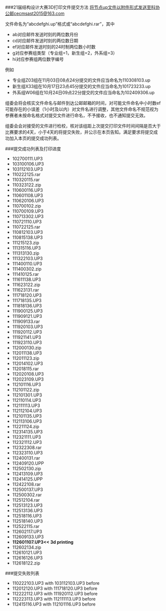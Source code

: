 ###21届结构设计大赛3D打印文件提交方法
将节点up文件以附件形式发送至科协公邮cecmsast2015@163.com

文件命名为“abcdefghi.up”格式或“abcdefghi.rar”，其中
- ab对应邮件发送时刻的两位数月份
- cd对应邮件发送时刻的两位数日期
- ef对应邮件发送时刻的24时制两位数小时数
- g对应参赛组类型（专业组=1，新生组=2，外系组=3）
- hi对应参赛组两位数字编号

例如
- 专业组Z03组在11月03日08点24分提交的文件应当命名为110308103.up
- 新生组X33组在10月17日23点45分提交的文件应当命名为101723233.up
- 外系组W06组在10月24日09点22分提交的文件应当命名为102409306.up

组委会将会核实文件命名与邮件到达公邮邮箱的时间，对可能文件命名中小时数ef可能存在的小误差（1小时及以内）对文件名进行调整，其他文件命名不规范视为参赛者未按命名格式对提交文件进行命名，不予接收，也不通知提交无效。

组委会会对接受的文件进行检校，核对该组距上次提交打印文件时间间隔是否大于比赛要求的4天，小于4天的将提交失败，并公示在本页告知。满足要求将提交成功加入本页的提交成功列表。

###提交成功列表及打印进度
- 102700111.UP3
- 103100106.UP3 
- 103112103.UP3
- 110222125.rar
- 110320115.rar
- 110323122.zip
- 110600116.UP3
- 110601108.UP3
- 110620106.UP3
- 110700102.zip
- 110700109.UP3
- 110713302.UP3
- 110721110.UP3
- 110722125.rar
- 110812103.UP3
- 110815138.UP3
- 111215123.zip
- 111315116.UP3
- 111313130.zip
- 111322103.UP3
- 111400110.UP3
- 111400302.zip
- 111410125.rar
- 111611138.UP3
- 111623122.zip
- 111623131.rar
- 111718120.UP3
- 111718135.UP3
- 111818136.UP3
- 111900125.UP3
- 111909121.UP3
- 111909133.rar
- 111920103.UP3
- 111920112.UP3
- 111921141.UP3
- 111923110.UP3
- 112000130.zip
- 112011138.UP3
- 112011123.zip
- 112014102.UP3
- 112018115.rar
- 112020108.UP3
- 112023109.UP3
- 112101116.UP3
- 112101122.zip
- 112101301.UP3
- 112110114.UP3
- 112111113.UP3
- 112112104.UP3
- 112101135.UP3
- 112113106.UP3
- 112211124.zip
- 112314135.UP3
- 112321111.UP3
- 112321112.UP3
- 112322308.rar
- 112323110.UP3
- 112400131.rar
- 112409120.UPP
- 112502130.zip
- 112413109.UP3
- 112414125.UPP
- 112422108.rar
- 112500137.UP3
- 112500302.rar
- 112512104.rar
- 112513123.UP3
- 112513136.UP3
- 112518116.UP3
- 112518140.UP3
- 112522115.rar
- 112602117.UP3
- 112609133.UP3
- **112601107.UP3<< 3d printing**
- 112602134.zip
- 112610121.UP3
- 112616126.UP3
- 112618122.zip



###提交失败列表
- 110222103.UP3 with 103112103.UP3 before
- 112012120.UP3 with 111718120.UP3 before
- 112222112.UP3 with 111920112.UP3 before
- 112223113.UP3 with 112111113.UP3 before
- 112415116.UP3 with 112101116.UP3 before


